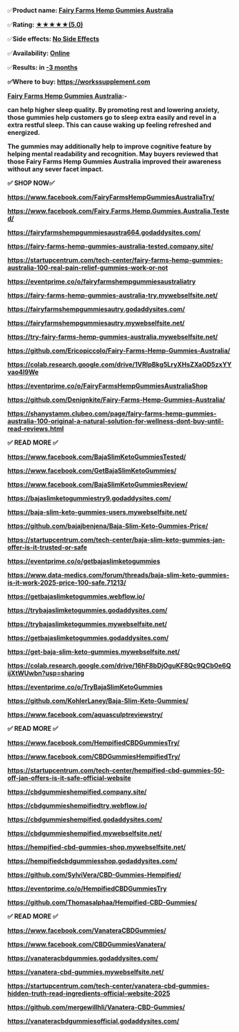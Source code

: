 <p>✅<strong>Product name: <a href="https://workssupplement.com/fairy-farms-hemp-gummies-australia-buy/">Fairy Farms Hemp Gummies Australia</a></strong></p>
<p>✅<strong>Rating: <a href="https://workssupplement.com/fairy-farms-hemp-gummies-australia-buy/">★★★★★(5.0)</a></strong></p>
<p>✅<strong>Side effects: <a href="https://workssupplement.com/fairy-farms-hemp-gummies-australia-buy/">No Side Effects</a></strong></p>
<p>✅<strong>Availability: <a href="https://workssupplement.com/fairy-farms-hemp-gummies-australia-buy/">Online</a></strong></p>
<p>✅<strong>Results: in </strong><a href="https://workssupplement.com/fairy-farms-hemp-gummies-australia-buy/"><strong>-3 months</strong></a></p>
<p><strong>✅</strong><strong><strong>Where to buy: </strong><strong><a href="https://workssupplement.com/">https://workssupplement.com</a></strong></strong></p>
<p><strong><strong><a href="https://workssupplement.com/fairy-farms-hemp-gummies-australia-buy/">Fairy Farms Hemp Gummies Australia</a>:</strong><strong>-</strong></strong></p>
<p><strong>can help higher sleep quality. By promoting rest and lowering anxiety, those gummies help customers go to sleep extra easily and revel in a extra restful sleep. This can cause waking up feeling refreshed and energized.</strong></p>
<p><strong>The gummies may additionally help to improve cognitive feature by helping mental readability and recognition. May buyers reviewed that those Fairy Farms Hemp Gummies Australia improved their awareness without any sever facet impact.</strong></p>
<p><strong>✅ </strong><strong><strong>SHOP NOW</strong><strong>✅</strong></strong></p>
<p><strong><strong><a href="https://www.facebook.com/FairyFarmsHempGummiesAustraliaTry/">https://www.facebook.com/FairyFarmsHempGummiesAustraliaTry/</a></strong></strong></p>
<p><strong><strong><a href="https://www.facebook.com/Fairy.Farms.Hemp.Gummies.Australia.Tested/">https://www.facebook.com/Fairy.Farms.Hemp.Gummies.Australia.Tested/</a></strong></strong></p>
<p><strong><strong><a href="https://fairyfarmshempgummiesaustra664.godaddysites.com/">https://fairyfarmshempgummiesaustra664.godaddysites.com/</a></strong></strong></p>
<p><strong><strong><a href="https://fairy-farms-hemp-gummies-australia-tested.company.site/">https://fairy-farms-hemp-gummies-australia-tested.company.site/</a></strong></strong></p>
<p><strong><strong><a href="https://startupcentrum.com/tech-center/fairy-farms-hemp-gummies-australia-100-real-pain-relief-gummies-work-or-not">https://startupcentrum.com/tech-center/fairy-farms-hemp-gummies-australia-100-real-pain-relief-gummies-work-or-not</a></strong></strong></p>
<p><strong><strong><a href="https://eventprime.co/o/fairyfarmshempgummiesaustraliatry">https://eventprime.co/o/fairyfarmshempgummiesaustraliatry</a></strong></strong></p>
<p><strong><strong><a href="https://fairy-farms-hemp-gummies-australia-try.mywebselfsite.net/">https://fairy-farms-hemp-gummies-australia-try.mywebselfsite.net/</a></strong></strong></p>
<p><strong><strong><a href="https://fairyfarmshempgummiesautry.godaddysites.com/">https://fairyfarmshempgummiesautry.godaddysites.com/</a></strong></strong></p>
<p><strong><strong><a href="https://fairyfarmshempgummiesautry.mywebselfsite.net/">https://fairyfarmshempgummiesautry.mywebselfsite.net/</a></strong></strong></p>
<p><strong><strong><a href="https://try-fairy-farms-hemp-gummies-australia.mywebselfsite.net/">https://try-fairy-farms-hemp-gummies-australia.mywebselfsite.net/</a></strong></strong></p>
<p><strong><strong><a href="https://github.com/Ericopiccolo/Fairy-Farms-Hemp-Gummies-Australia/">https://github.com/Ericopiccolo/Fairy-Farms-Hemp-Gummies-Australia/</a></strong></strong></p>
<p><strong><strong><a href="https://colab.research.google.com/drive/1VRlpBkg5LryXHsZXaOD5zxYYvao4I9We">https://colab.research.google.com/drive/1VRlpBkg5LryXHsZXaOD5zxYYvao4I9We</a></strong></strong></p>
<p><strong><strong><a href="https://eventprime.co/o/FairyFarmsHempGummiesAustraliaShop">https://eventprime.co/o/FairyFarmsHempGummiesAustraliaShop</a></strong></strong></p>
<p><strong><strong><a href="https://github.com/Denignkite/Fairy-Farms-Hemp-Gummies-Australia/">https://github.com/Denignkite/Fairy-Farms-Hemp-Gummies-Australia/</a></strong></strong></p>
<p><strong><strong><a href="https://shanystamm.clubeo.com/page/fairy-farms-hemp-gummies-australia-100-original-a-natural-solution-for-wellness-dont-buy-until-read-reviews.html">https://shanystamm.clubeo.com/page/fairy-farms-hemp-gummies-australia-100-original-a-natural-solution-for-wellness-dont-buy-until-read-reviews.html</a></strong></strong></p>
<p><strong>✅ <strong>READ MORE ✅</strong></strong></p>
<p><strong><strong><a href="https://www.facebook.com/BajaSlimKetoGummiesTested/">https://www.facebook.com/BajaSlimKetoGummiesTested/</a></strong></strong></p>
<p><strong><strong><a href="https://www.facebook.com/GetBajaSlimKetoGummies/">https://www.facebook.com/GetBajaSlimKetoGummies/</a></strong></strong></p>
<p><strong><strong><a href="https://www.facebook.com/BajaSlimKetoGummiesReview/">https://www.facebook.com/BajaSlimKetoGummiesReview/</a></strong></strong></p>
<p><strong><strong><a href="https://bajaslimketogummiestry9.godaddysites.com/">https://bajaslimketogummiestry9.godaddysites.com/</a></strong></strong></p>
<p><strong><strong><a href="https://baja-slim-keto-gummies-users.mywebselfsite.net/">https://baja-slim-keto-gummies-users.mywebselfsite.net/</a></strong></strong></p>
<p><strong><strong><a href="https://github.com/bajajbenjena/Baja-Slim-Keto-Gummies-Price/">https://github.com/bajajbenjena/Baja-Slim-Keto-Gummies-Price/</a></strong></strong></p>
<p><strong><strong><a href="https://startupcentrum.com/tech-center/baja-slim-keto-gummies-jan-offer-is-it-trusted-or-safe">https://startupcentrum.com/tech-center/baja-slim-keto-gummies-jan-offer-is-it-trusted-or-safe</a></strong></strong></p>
<p><strong><strong><a href="https://eventprime.co/o/getbajaslimketogummies">https://eventprime.co/o/getbajaslimketogummies</a></strong></strong></p>
<p><strong><strong><a href="https://www.data-medics.com/forum/threads/baja-slim-keto-gummies-is-it-work-2025-price-100-safe.71213/">https://www.data-medics.com/forum/threads/baja-slim-keto-gummies-is-it-work-2025-price-100-safe.71213/</a></strong></strong></p>
<p><strong><strong><a href="https://getbajaslimketogummies.webflow.io/">https://getbajaslimketogummies.webflow.io/</a></strong></strong></p>
<p><strong><strong><a href="https://trybajaslimketogummies.godaddysites.com/">https://trybajaslimketogummies.godaddysites.com/</a></strong></strong></p>
<p><strong><strong><a href="https://trybajaslimketogummies.mywebselfsite.net/">https://trybajaslimketogummies.mywebselfsite.net/</a></strong></strong></p>
<p><strong><strong><a href="https://getbajaslimketogummies.godaddysites.com/">https://getbajaslimketogummies.godaddysites.com/</a></strong></strong></p>
<p><strong><strong><a href="https://get-baja-slim-keto-gummies.mywebselfsite.net/">https://get-baja-slim-keto-gummies.mywebselfsite.net/</a></strong></strong></p>
<p><strong><strong><a href="https://colab.research.google.com/drive/16hF8bDjOguKF8Qc9QCb0e6QijXtWUwbn?usp=sharing">https://colab.research.google.com/drive/16hF8bDjOguKF8Qc9QCb0e6QijXtWUwbn?usp=sharing</a></strong></strong></p>
<p><strong><strong><a href="https://eventprime.co/o/TryBajaSlimKetoGummies">https://eventprime.co/o/TryBajaSlimKetoGummies</a></strong></strong></p>
<p><strong><strong><a href="https://github.com/KohlerLaney/Baja-Slim-Keto-Gummies/">https://github.com/KohlerLaney/Baja-Slim-Keto-Gummies/</a></strong></strong></p>
<p><strong><strong><a href="https://www.facebook.com/aquasculptreviewstry/">https://www.facebook.com/aquasculptreviewstry/</a></strong></strong></p>
<p><strong>✅ <strong>READ MORE ✅</strong></strong></p>
<p><strong><strong><a href="https://www.facebook.com/HempifiedCBDGummiesTry/">https://www.facebook.com/HempifiedCBDGummiesTry/</a></strong></strong></p>
<p><strong><strong><a href="https://www.facebook.com/CBDGummiesHempifiedTry/">https://www.facebook.com/CBDGummiesHempifiedTry/</a></strong></strong></p>
<p><strong><strong><a href="https://startupcentrum.com/tech-center/hempified-cbd-gummies-50-off-jan-offers-is-it-safe-official-website">https://startupcentrum.com/tech-center/hempified-cbd-gummies-50-off-jan-offers-is-it-safe-official-website</a></strong></strong></p>
<p><strong><strong><a href="https://cbdgummieshempified.company.site/">https://cbdgummieshempified.company.site/</a></strong></strong></p>
<p><strong><strong><a href="https://cbdgummieshempifiedtry.webflow.io/">https://cbdgummieshempifiedtry.webflow.io/</a></strong></strong></p>
<p><strong><strong><a href="https://cbdgummieshempified.godaddysites.com/">https://cbdgummieshempified.godaddysites.com/</a></strong></strong></p>
<p><strong><strong><a href="https://cbdgummieshempified.mywebselfsite.net/">https://cbdgummieshempified.mywebselfsite.net/</a></strong></strong></p>
<p><strong><strong><a href="https://hempified-cbd-gummies-shop.mywebselfsite.net/">https://hempified-cbd-gummies-shop.mywebselfsite.net/</a></strong></strong></p>
<p><strong><strong><a href="https://hempifiedcbdgummiesshop.godaddysites.com/">https://hempifiedcbdgummiesshop.godaddysites.com/</a></strong></strong></p>
<p><strong><strong><a href="https://github.com/SylviVera/CBD-Gummies-Hempified/">https://github.com/SylviVera/CBD-Gummies-Hempified/</a></strong></strong></p>
<p><strong><strong><a href="https://eventprime.co/o/HempifiedCBDGummiesTry">https://eventprime.co/o/HempifiedCBDGummiesTry</a></strong></strong></p>
<p><strong><strong><a href="https://github.com/Thomasalphaa/Hempified-CBD-Gummies/">https://github.com/Thomasalphaa/Hempified-CBD-Gummies/</a></strong></strong></p>
<p><strong>✅ <strong>READ MORE ✅</strong></strong></p>
<p><strong><strong><a href="https://www.facebook.com/VanateraCBDGummies/">https://www.facebook.com/VanateraCBDGummies/</a></strong></strong></p>
<p><strong><strong><a href="https://www.facebook.com/CBDGummiesVanatera/">https://www.facebook.com/CBDGummiesVanatera/</a></strong></strong></p>
<p><strong><strong><a href="https://vanateracbdgummies.godaddysites.com/">https://vanateracbdgummies.godaddysites.com/</a></strong></strong></p>
<p><strong><strong><a href="https://vanatera-cbd-gummies.mywebselfsite.net/">https://vanatera-cbd-gummies.mywebselfsite.net/</a></strong></strong></p>
<p><strong><strong><a href="https://startupcentrum.com/tech-center/vanatera-cbd-gummies-hidden-truth-read-ingredients-official-website-2025">https://startupcentrum.com/tech-center/vanatera-cbd-gummies-hidden-truth-read-ingredients-official-website-2025</a></strong></strong></p>
<p><strong><strong><a href="https://github.com/mergewillhli/Vanatera-CBD-Gummies/">https://github.com/mergewillhli/Vanatera-CBD-Gummies/</a></strong></strong></p>
<p><strong><strong><a href="https://vanateracbdgummiesofficial.godaddysites.com/">https://vanateracbdgummiesofficial.godaddysites.com/</a></strong></strong></p>
